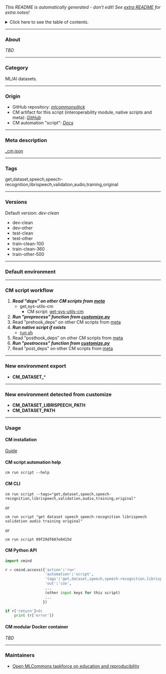 *This README is automatically generated - don't edit! See [extra README](README-extra.md) for extra notes!*

<details>
<summary>Click here to see the table of contents.</summary>

* [About](#about)
* [Category](#category)
* [Origin](#origin)
* [Meta description](#meta-description)
* [Tags](#tags)
* [Versions](#versions)
* [Default environment](#default-environment)
* [CM script workflow](#cm-script-workflow)
* [New environment export](#new-environment-export)
* [New environment detected from customize](#new-environment-detected-from-customize)
* [Usage](#usage)
  * [ CM installation](#cm-installation)
  * [ CM script automation help](#cm-script-automation-help)
  * [ CM CLI](#cm-cli)
  * [ CM Python API](#cm-python-api)
  * [ CM modular Docker container](#cm-modular-docker-container)
* [Maintainers](#maintainers)

</details>

___
### About

*TBD*
___
### Category

ML/AI datasets.
___
### Origin

* GitHub repository: *[mlcommons@ck](https://github.com/mlcommons/ck/tree/master/cm-mlops)*
* CM artifact for this script (interoperability module, native scripts and meta): *[GitHub](https://github.com/mlcommons/ck/tree/master/cm-mlops/script/get-dataset-librispeech)*
* CM automation "script": *[Docs](https://github.com/octoml/ck/blob/master/docs/list_of_automations.md#script)*

___
### Meta description
[_cm.json](_cm.json)

___
### Tags
get,dataset,speech,speech-recognition,librispeech,validation,audio,training,original

___
### Versions
Default version: *dev-clean*

* dev-clean
* dev-other
* test-clean
* test-other
* train-clean-100
* train-clean-360
* train-other-500
___
### Default environment

___
### CM script workflow

  1. ***Read "deps" on other CM scripts from [meta](https://github.com/mlcommons/ck/tree/master/cm-mlops/script/get-dataset-librispeech/_cm.json)***
     * get,sys-utils-cm
       - CM script: [get-sys-utils-cm](https://github.com/mlcommons/ck/tree/master/cm-mlops/script/get-sys-utils-cm)
  1. ***Run "preprocess" function from [customize.py](https://github.com/mlcommons/ck/tree/master/cm-mlops/script/get-dataset-librispeech/customize.py)***
  1. Read "prehook_deps" on other CM scripts from [meta](https://github.com/mlcommons/ck/tree/master/cm-mlops/script/get-dataset-librispeech/_cm.json)
  1. ***Run native script if exists***
     * [run.sh](https://github.com/mlcommons/ck/tree/master/cm-mlops/script/get-dataset-librispeech/run.sh)
  1. Read "posthook_deps" on other CM scripts from [meta](https://github.com/mlcommons/ck/tree/master/cm-mlops/script/get-dataset-librispeech/_cm.json)
  1. ***Run "postrocess" function from [customize.py](https://github.com/mlcommons/ck/tree/master/cm-mlops/script/get-dataset-librispeech/customize.py)***
  1. Read "post_deps" on other CM scripts from [meta](https://github.com/mlcommons/ck/tree/master/cm-mlops/script/get-dataset-librispeech/_cm.json)
___
### New environment export

* **CM_DATASET_***
___
### New environment detected from customize

* **CM_DATASET_LIBRISPEECH_PATH**
* **CM_DATASET_PATH**
___
### Usage

#### CM installation
[Guide](https://github.com/mlcommons/ck/blob/master/docs/installation.md)

#### CM script automation help
```cm run script --help```

#### CM CLI
`cm run script --tags="get,dataset,speech,speech-recognition,librispeech,validation,audio,training,original"`

*or*

`cm run script "get dataset speech speech-recognition librispeech validation audio training original"`

*or*

`cm run script 09f29df607e0415d`

#### CM Python API

```python
import cmind

r = cmind.access({'action':'run'
                  'automation':'script',
                  'tags':'get,dataset,speech,speech-recognition,librispeech,validation,audio,training,original'
                  'out':'con',
                  ...
                  (other input keys for this script)
                  ...
                 })

if r['return']>0:
    print (r['error'])
```

#### CM modular Docker container
*TBD*
___
### Maintainers

* [Open MLCommons taskforce on education and reproducibility](https://github.com/mlcommons/ck/blob/master/docs/mlperf-education-workgroup.md)